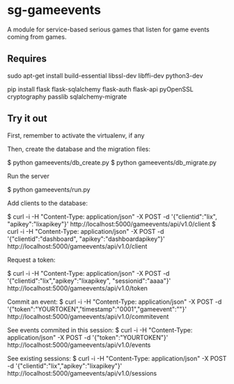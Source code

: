 # sg-gameevents
A module for service-based serious games that listen for game events coming from games.

## Requires

sudo apt-get install build-essential libssl-dev libffi-dev python3-dev


pip install flask flask-sqlalchemy flask-auth flask-api pyOpenSSL cryptography passlib sqlalchemy-migrate

## Try it out

First, remember to activate the virtualenv, if any
 
Then, create the database and the migration files:

$ python gameevents/db_create.py
$ python gameevents/db_migrate.py

Run the server

$ python gameevents/run.py

Add clients to the database:

$ curl -i -H "Content-Type: application/json" -X POST -d '{"clientid":"lix", "apikey":"lixapikey"}' http://localhost:5000/gameevents/api/v1.0/client
$ curl -i -H "Content-Type: application/json" -X POST -d '{"clientid":"dashboard", "apikey":"dashboardapikey"}' http://localhost:5000/gameevents/api/v1.0/client

Request a token:

$ curl -i -H "Content-Type: application/json" -X POST -d '{"clientid":"lix","apikey":"lixapikey", "sessionid":"aaaa"}' http://localhost:5000/gameevents/api/v1.0/token

Commit an event:
$ curl -i -H "Content-Type: application/json" -X POST -d '{"token":"YOURTOKEN","timestamp":"0001","gameevent":"<test></test>"}' http://localhost:5000/gameevents/api/v1.0/commitevent

See events commited in this session:
$ curl -i -H "Content-Type: application/json" -X POST -d '{"token":"YOURTOKEN"}' http://localhost:5000/gameevents/api/v1.0/events

See existing sessions:
$ curl -i -H "Content-Type: application/json" -X POST -d '{"clientid":"lix","apikey":"lixapikey"}' http://localhost:5000/gameevents/api/v1.0/sessions